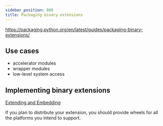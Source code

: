 ```yaml
---
sidebar_position: 800
title: Packaging binary extensions
---
```


<https://packaging.python.org/en/latest/guides/packaging-binary-extensions/>

## Use cases

- accelerator modules
- wrapper modules
- low-level system access

## Implementing binary extensions

[Extending and Embedding](https://docs.python.org/3/extending/index.html)

If you plan to distribute your extension, you should provide wheels for all the platforms you intend to support. 

